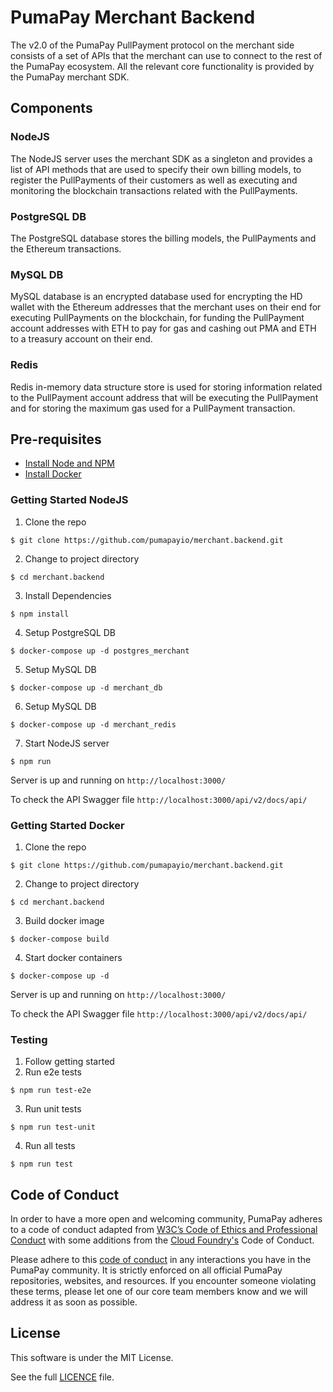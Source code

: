 # PumaPay Merchant Backend

The v2.0 of the PumaPay PullPayment protocol on the merchant side consists of a set of APIs that the merchant can use to connect to the
rest of the PumaPay ecosystem. All the relevant core functionality is provided by the PumaPay merchant SDK.

## Components
### NodeJS
The NodeJS server uses the merchant SDK as a singleton and provides a list of API methods that are used to specify their own billing models,
to register the PullPayments of their customers as well as executing and monitoring the blockchain transactions related with the PullPayments.
### PostgreSQL DB
The PostgreSQL database stores the billing models, the PullPayments and the Ethereum transactions.
### MySQL DB
MySQL database is an encrypted database used for encrypting the HD wallet with the Ethereum addresses that the merchant
uses on their end for executing PullPayments on the blockchain, for funding the PullPayment account addresses with ETH
to pay for gas and cashing out PMA and ETH to a treasury account on their end.
### Redis
Redis in-memory data structure store is used for storing information related to the PullPayment account address that will be executing the
PullPayment and for storing the maximum gas used for a PullPayment transaction.


## Pre-requisites
* [Install Node and NPM](https://www.npmjs.com/get-npm)
* [Install Docker](https://docs.docker.com/engine/installation/)

### Getting Started NodeJS
1. Clone the repo
```
$ git clone https://github.com/pumapayio/merchant.backend.git
```
2.  Change to project directory
```
$ cd merchant.backend
```
3. Install Dependencies
```
$ npm install
```
4. Setup PostgreSQL DB
```
$ docker-compose up -d postgres_merchant
```
5. Setup MySQL DB
```
$ docker-compose up -d merchant_db
```
6. Setup MySQL DB
```
$ docker-compose up -d merchant_redis
```
7. Start NodeJS server
```
$ npm run
```
Server is up and running on `http://localhost:3000/`

To check the API Swagger file `http://localhost:3000/api/v2/docs/api/`

### Getting Started Docker
1. Clone the repo
```
$ git clone https://github.com/pumapayio/merchant.backend.git
```
2.  Change to project directory
```
$ cd merchant.backend
```
3. Build docker image
```
$ docker-compose build
```
4. Start docker containers
```
$ docker-compose up -d
```

Server is up and running on `http://localhost:3000/`

To check the API Swagger file `http://localhost:3000/api/v2/docs/api/`

### Testing
1. Follow getting started
2. Run e2e tests
```
$ npm run test-e2e
```
3. Run unit tests
```
$ npm run test-unit
```
4. Run all tests
```
$ npm run test
```

## Code of Conduct

In order to have a more open and welcoming community, PumaPay adheres to a code of conduct adapted from [W3C’s Code of Ethics and Professional Conduct](https://www.w3.org/Consortium/cepc) with some additions from the [Cloud Foundry's](https://www.cloudfoundry.org/) Code of Conduct.

Please adhere to this [code of conduct](./CODE_OF_CONDUCT.md) in any interactions you have in the PumaPay community. It is strictly enforced on all official PumaPay repositories, websites, and resources. If you encounter someone violating these terms, please let one of our core team members know and we will address it as soon as possible.

## License
This software is under the MIT License.

See the full [LICENCE](./LICENCE) file.
